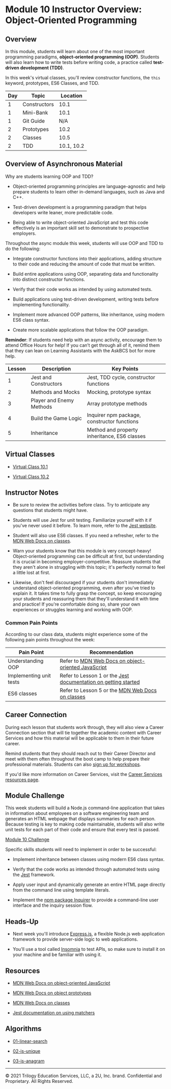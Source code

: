 # Module 10 Instructor Overview: Object-Oriented Programming

## Overview

In this module, students will learn about one of the most important programming paradigms, **object-oriented programming (OOP)**. Students will also learn how to write tests before writing code, a practice called **test-driven development (TDD)**.

In this week's virtual classes, you'll review constructor functions, the `this` keyword, prototypes, ES6 Classes, and TDD.

| Day  | Topic              | Location      |
| ---  | ---                | ---           |
| 1    | Constructors       | 10.1          |
| 1    | Mini-Bank          | 10.1          |
| 1    | Git Guide          | N/A           |
| 2    | Prototypes         | 10.2          |
| 2    | Classes            | 10.5          |
| 2    | TDD                | 10.1, 10.2    |

## Overview of Asynchronous Material

Why are students learning OOP and TDD?

* Object-oriented programming principles are language-agnostic and help prepare students to learn other in-demand languages, such as Java and C++.

* Test-driven development is a programming paradigm that helps developers write leaner, more predictable code.

* Being able to write object-oriented JavaScript and test this code effectively is an important skill set to demonstrate to prospective employers.

Throughout the async module this week, students will use OOP and TDD to do the following:

* Integrate constructor functions into their applications, adding structure to their code and reducing the amount of code that must be written.

* Build entire applications using OOP, separating data and functionality into distinct constructor functions.

* Verify that their code works as intended by using automated tests.

* Build applications using test-driven development, writing tests before implementing functionality.

* Implement more advanced OOP patterns, like inheritance, using modern ES6 class syntax.

* Create more scalable applications that follow the OOP paradigm.

**Reminder**: If students need help with an async activity, encourage them to attend Office Hours for help! If you can’t get through all of it, remind them that they can lean on Learning Assistants with the AskBCS bot for more help.

| Lesson   | Description                | Key Points                                                                            |
| ---      | ---                        | ---                                                                                   |
| 1        | Jest and Constructors      | Jest, TDD cycle, constructor functions                                                |
| 2        | Methods and Mocks          | Mocking, prototype syntax                                                             |
| 3        | Player and Enemy Methods   | Array prototype methods                                                               |
| 4        | Build the Game Logic       | Inquirer npm package, constructor functions                                           |
| 5        | Inheritance                | Method and property inheritance, ES6 classes                                          |

## Virtual Classes

* [Virtual Class 10.1](./10.1-REQUIRED.md)

* [Virtual Class 10.2](./10.2-REQUIRED.md)

## Instructor Notes

* Be sure to review the activities before class. Try to anticipate any questions that students might have.

* Students will use Jest for unit testing. Familiarize yourself with it if you've never used it before. To learn more, refer to the [Jest website](https://jestjs.io/).

* Student will also use ES6 classes. If you need a refresher, refer to the [MDN Web Docs on classes](https://developer.mozilla.org/en-US/docs/Web/JavaScript/Reference/Classes).

* Warn your students know that this module is very concept-heavy! Object-oriented programming can be difficult at first, but understanding it is crucial in becoming employer-competitive. Reassure students that they aren't alone in struggling with this topic; it's perfectly normal to feel a little lost at first.

* Likewise, don't feel discouraged if your students don't immediately understand object-oriented programming, even after you've tried to explain it. It takes time to fully grasp the concept, so keep encouraging your students and reassuring them that they'll understand it with time and practice! If you're comfortable doing so, share your own experiences or struggles learning and working with OOP.

### Common Pain Points

According to our class data, students might experience some of the following pain points throughout the week:

| Pain Point                | Recommendation       |
| ---                       | ---                  |
| Understanding OOP         | Refer to [MDN Web Docs on object-oriented JavaScript](https://developer.mozilla.org/en-US/docs/Learn/JavaScript/Objects/Object-oriented_JS) |
| Implementing unit tests   | Refer to Lesson 1 or the [Jest documentation on getting started](https://jestjs.io/docs/getting-started) |
| ES6 classes               | Refer to Lesson 5 or the [MDN Web Docs on classes](https://developer.mozilla.org/en-US/docs/Web/JavaScript/Reference/Classes)|

## Career Connection

During each lesson that students work through, they will also view a Career Connection section that will tie together the academic content with Career Services and how this material will be applicable to them in their future career.

Remind students that they should reach out to their Career Director and meet with them often throughout the boot camp to help prepare their professional materials. Students can also [sign up for workshops](https://careerservicesonlineevents.splashthat.com/).

If you'd like more information on Career Services, visit the [Career Services resources page](https://mycareerspot.org/).

## Module Challenge

This week students will build a Node.js command-line application that takes in information about employees on a software engineering team and generates an HTML webpage that displays summaries for each person. Because testing is key to making code maintainable, students will also write unit tests for each part of their code and ensure that every test is passed.

[Module 10 Challenge](../../01-Class-Content/10-OOP/02-Challenge)

Specific skills students will need to implement in order to be successful:

* Implement inheritance between classes using modern ES6 class syntax.

* Verify that the code works as intended through automated tests using the [Jest](https://jestjs.io/) framework.

* Apply user input and dynamically generate an entire HTML page directly from the command line using template literals.

* Implement the [npm package Inquirer](https://www.npmjs.com/package/inquirer) to provide a command-line user interface and the inquiry session flow.

## Heads-Up

* Next week you'll introduce [Express.js](https://expressjs.com/), a flexible Node.js web application framework to provide server-side logic to web applications.

* You'll use a tool called [Insomnia](https://insomnia.rest/products/insomnia) to test APIs, so make sure to install it on your machine and be familiar with using it.

## Resources

* [MDN Web Docs on object-oriented JavaScript](https://developer.mozilla.org/en-US/docs/Learn/JavaScript/Objects/Object-oriented_JS)

* [MDN Web Docs on object prototypes](https://developer.mozilla.org/en-US/docs/Learn/JavaScript/Objects/Object_prototypes)

* [MDN Web Docs on classes](https://developer.mozilla.org/en-US/docs/Web/JavaScript/Reference/Classes)

* [Jest documentation on using matchers](https://jestjs.io/docs/en/using-matchers)

## Algorithms

* [01-linear-search](../../01-Class-Content/10-OOP/03-Algorithms/01-linear-search)

* [02-is-unique](../../01-Class-Content/10-OOP/03-Algorithms/02-is-unique)

* [03-is-anagram](../../01-Class-Content/10-OOP/03-Algorithms/03-is-anagram)

---
© 2021 Trilogy Education Services, LLC, a 2U, Inc. brand.  Confidential and Proprietary.  All Rights Reserved.
